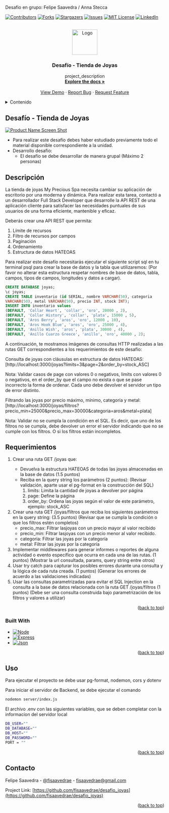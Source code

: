  Desafio en grupo: Felipe Saavedra / Anna Stecca
<!-- Improved compatibility of back to top link: See: https://github.com/othneildrew/Best-README-Template/pull/73 -->
<a name="readme-top"></a>
<!--
*** Thanks for checking out the Best-README-Template. If you have a suggestion
*** that would make this better, please fork the repo and create a pull request
*** or simply open an issue with the tag "enhancement".
*** Don't forget to give the project a star!
*** Thanks again! Now go create something AMAZING! :D
-->



<!-- PROJECT SHIELDS -->
<!--
*** I'm using markdown "reference style" links for readability.
*** Reference links are enclosed in brackets [ ] instead of parentheses ( ).
*** See the bottom of this document for the declaration of the reference variables
*** for contributors-url, forks-url, etc. This is an optional, concise syntax you may use.
*** https://www.markdownguide.org/basic-syntax/#reference-style-links
-->
[![Contributors][contributors-shield]][contributors-url]
[![Forks][forks-shield]][forks-url]
[![Stargazers][stars-shield]][stars-url]
[![Issues][issues-shield]][issues-url]
[![MIT License][license-shield]][license-url]
[![LinkedIn][linkedin-shield]][linkedin-url]



<!-- PROJECT LOGO -->
<br />
<div align="center">
  <a href="https://fidatech.net/felipe/">
    <img src="https://github.com/fisaavedrae/desafio_bd_node_ii/blob/main/frontend/src/assets/fse_logo_blanco.jpg" alt="Logo" width="80" height="80">
  </a>

<h3 align="center">Desafío - Tienda de Joyas</h3>

  <p align="center">
    project_description
    <br />
    <a href="https://github.com/fisaavedrae/desafio_joyas"><strong>Explore the docs »</strong></a>
    <br />
    <br />
    <a href="https://github.com/fisaavedrae/desafio_joyas">View Demo</a>
    ·
    <a href="https://github.com/fisaavedrae/desafio_joyas/issues">Report Bug</a>
    ·
    <a href="https://github.com/fisaavedrae/desafio_joyas/issues">Request Feature</a>
  </p>
</div>



<!-- TABLE OF CONTENTS -->
<details>
  <summary>Contenido</summary>
  <ol>
    <li>
      <a href="#about-the-project">Acerca del Proyecto</a>
      <ul>
        <li><a href="#built-with">Construido con</a></li>
      </ul>
    </li>    
  </ol>
</details>



<!-- ABOUT THE PROJECT -->
## Desafío - Tienda de Joyas

[![Product Name Screen Shot][product-screenshot]](https://fidatech.net/felipe/)

<ul>
<li>
Para realizar este desafío debes haber estudiado previamente todo el material disponible correspondiente a la unidad.
</li>
<li>Desarrollo desafío:
<ul>
<li>El desafío se debe desarrollar de manera grupal (Máximo 2 personas)</li>
</li>
</ul></ul>

## Descripción
La tienda de joyas My Precious Spa necesita cambiar su aplicación de escritorio por una moderna y  dinámica. Para realizar esta tarea, contactó a un desarrollador Full Stack Developer que desarrolle la API REST de una aplicación cliente para satisfacer las necesidades puntuales de sus usuarios de una forma eficiente, mantenible y eficaz.

Deberás crear una API REST que permita:


<ol>
<li>Límite de recursos</li>
<li>Filtro de recursos por campos</li>
<li>Paginación</li>
<li>Ordenamiento</li>
<li>Estructura de datos HATEOAS</li>
</ol>

Para realizar este desafío necesitarás ejecutar el siguiente script sql en tu terminal psql para crear la base de datos y la tabla que utilizaremos: (Por favor no alterar esta estructura respetar nombres de base de datos, tabla, campos, tipos de campos, longitudes y datos a cargar).

```sql
CREATE DATABASE joyas;
\c joyas;
CREATE TABLE inventario (id SERIAL, nombre VARCHAR(50), categoria 
VARCHAR(50), metal VARCHAR(50), precio INT, stock INT);
INSERT INTO inventario values
(DEFAULT, 'Collar Heart', 'collar', 'oro', 20000 , 2), 
(DEFAULT, 'Collar History', 'collar', 'plata', 15000 , 5), 
(DEFAULT, 'Aros Berry', 'aros', 'oro', 12000 , 10),
(DEFAULT, 'Aros Hook Blue', 'aros', 'oro', 25000 , 4),
(DEFAULT, 'Anillo Wish', 'aros', 'plata', 30000 , 4), 
(DEFAULT, 'Anillo Cuarzo Greece', 'anillo', 'oro', 40000 , 2);
```

A continuación, te mostramos imágenes de consultas HTTP realizadas a las rutas GET correspondientes a los requerimientos de este desafío:

Consulta de joyas con cláusulas en estructura de datos HATEOAS: 
[http://localhost:3000/joyas?limits=3&page=2&order_by=stock_ASC]

Nota: Validar casos de page con valores 0 o negativos, limits con valores 0 o negativos, en el order_by que el campo no exista o que se pase incorrecto la forma de ordenar. Cada uno debe devolver el servidor un tipo de error distinto.

Filtrando las joyas por precio máximo, mínimo, categoría y metal: 
[http://localhost:3000/joyas/filtros?precio_min=25000&precio_max=30000&categoria=aros&metal=plata]

Nota: Validar no se cumpla la condición en el SQL. Es decir, que uno de los filtros no se cumpla, debe devolver un error el servidor indicando que no se cumple con los filtros. O si los filtros están incompletos.

## Requerimientos

<ol>
<li>Crear una ruta GET /joyas que:</li>
<ul>
<li>Devuelva la estructura HATEOAS de todas las joyas almacenadas en la base de datos (1.5 puntos)</li>
<li>Reciba en la query string los parámetros (2 puntos): (Revisar validación, aparte usar el pg-format en la construcción del SQL)
<ol>
<li>limits: Limita la cantidad de joyas a devolver por página</li>
<li>page: Define la página</li>
<li>order_by: Ordena las joyas según el valor de este parámetro, ejemplo: stock_ASC</li>
</ol>
</ul>
<li>Crear una ruta GET /joyas/filtros que reciba los siguientes parámetros en la query string: (3.5 puntos) (Revisar que se cumpla la condición o que los filtros estén completos)
  <ul>
    <li>precio_max: Filtrar lasjoyas con un precio mayor al valor recibido</li>
    <li>precio_min: Filtrar lasjoyas con un precio menor al valor recibido.</li>
    <li>categoria: Filtrar las joyas por la categoría</li>
    <li>metal: Filtrar las joyas por la categoría</li>
  </ul>
</li>
<li>Implementar middlewares para generar informes o reportes de alguna actividad o evento específico que ocurra en cada una de las rutas. (1 puntos) (Mostrar la url consultada, params, query string entre otros)</li>
<li>Usar try catch para capturar los posibles errores durante una consulta y la lógica de cada ruta creada. (1 puntos) (Generar los errores de acuerdo a las validaciones indicadas)</li>
<li>Usar las consultas parametrizadas para evitar el SQL Injection en la consulta a la base de datos relacionada con la ruta GET /joyas/filtros (1 puntos) (Debe ser una consulta construida bajo parametrización de los filtros y valores a utilizar)</li>

</ol>

<p align="right">(<a href="#readme-top">back to top</a>)</p>


### Built With

* [![Node][Node.js]][Node-url]
* [![Express][Express.js]][Express-url]
* [![Json][Json]][Json-url]


<p align="right">(<a href="#readme-top">back to top</a>)</p>

<!-- USAGE EXAMPLES -->
## Uso

Para ejecutar el proyecto se debe usar pg-format, nodemon, cors y dotenv

 
Para iniciar el servidor de Backend, se debe ejecutar el comando

 ```bash
 nodemon server/index.js
 ```

 El archivo .env con las siguientes variables, que se deben completar con la informacion del servidor local

 ```bash
DB_USER=""
DB_DATABASE=""
DB_HOST=""
DB_PASSWORD=""
PORT = ""
```

<p align="right">(<a href="#readme-top">back to top</a>)</p>


<!-- CONTACT -->
## Contacto

Felipe Saavedra - [@fisaavedrae](https://fidatech.net/felipe/) - fisaavedrae@gmail.com

Project Link: [https://github.com/fisaavedrae/desafio_joyas](https://github.com/fisaavedrae/desafio_joyas)

<p align="right">(<a href="#readme-top">back to top</a>)</p>






<!-- MARKDOWN LINKS & IMAGES -->
<!-- https://www.markdownguide.org/basic-syntax/#reference-style-links -->
[contributors-shield]: https://img.shields.io/github/contributors/fisaavedrae/desafio_bd_node_ii.svg?style=for-the-badge
[contributors-url]: https://github.com/fisaavedrae/desafio_bd_node_ii/graphs/contributors
[forks-shield]: https://img.shields.io/github/forks/fisaavedrae/desafio_bd_node_ii.svg?style=for-the-badge
[forks-url]: https://github.com/fisaavedrae/desafio_bd_node_ii/network/members
[stars-shield]: https://img.shields.io/github/stars/fisaavedrae/desafio_bd_node_ii.svg?style=for-the-badge
[stars-url]: https://github.com/fisaavedrae/desafio_bd_node_ii/stargazers
[issues-shield]: https://img.shields.io/github/issues/fisaavedrae/desafio_bd_node_ii.svg?style=for-the-badge
[issues-url]: https://github.com/fisaavedrae/desafio_bd_node_ii/issues
[license-shield]: https://img.shields.io/github/license/fisaavedrae/desafio_bd_node_ii.svg?style=for-the-badge
[license-url]: https://github.com/fisaavedrae/desafio_bd_node_ii/blob/master/LICENSE.txt
[linkedin-shield]: https://img.shields.io/badge/-LinkedIn-black.svg?style=for-the-badge&logo=linkedin&colorB=555
[linkedin-url]: https://www.linkedin.com/in/felipe-saavedra-escobar/
[product-screenshot]: https://github.com/fisaavedrae/desafio_bd_node_ii/blob/main/frontend/src/assets/screenshot.png
[Node.js]: https://img.shields.io/badge/node.js-000000?style=for-the-badge&logo=nodedotjs&logoColor=white
[Node-url]: https://nodejs.org/en
[Express.js]: https://img.shields.io/badge/express.js-000000?style=for-the-badge&logo=express&logoColor=white
[Express-url]: https://expressjs.com/
[Json]: https://img.shields.io/badge/json-000000?style=for-the-badge&logo=json&logoColor=white
[Json-url]: https://www.json.org/json-es.html
[Bootstrap]: https://img.shields.io/badge/bootstrap-000000?style=for-the-badge&logo=bootstrap&logoColor=white
[Bootstrap-url]: https://getbootstrap.com/
